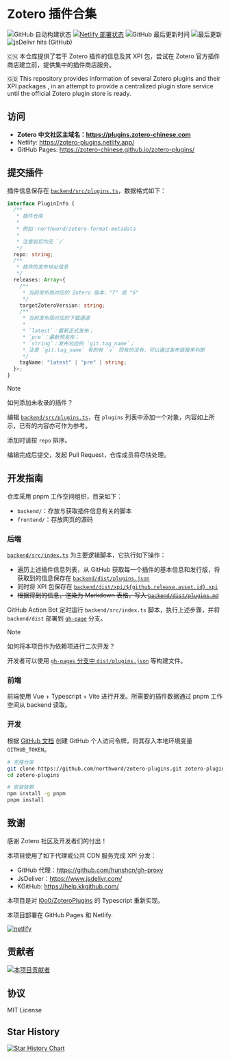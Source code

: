# Zotero 插件合集

![GitHub 自动构建状态](https://img.shields.io/github/actions/workflow/status/northword/zotero-plugins/main.yml?logo=githubactions)
[![Netlify 部署状态](https://api.netlify.com/api/v1/badges/bae2ef92-2f0a-4076-ae7c-6619933cdf39/deploy-status)](https://app.netlify.com/sites/zotero-plugins/deploys)
![GitHub 最后更新时间](https://img.shields.io/github/last-commit/northword/zotero-plugins/main?logo=github)
![最后更新](https://img.shields.io/badge/dynamic/json?logo=github&url=https%3A%2F%2Fraw.githubusercontent.com%2Fnorthword%2Fzotero-plugins%2Fgh-pages%2Fdist%2Fshields.json&query=%24.lastUpdate&label=%E6%9C%80%E5%90%8E%E6%9B%B4%E6%96%B0)
![jsDelivr hits (GitHub)](https://img.shields.io/jsdelivr/gh/hw/zotero-chinese/zotero-plugins?logo=jsdelivr)

:cn: 本仓库提供了若干 Zotero 插件的信息及其 XPI 包，尝试在 Zotero 官方插件商店建立前，提供集中的插件商店服务。

:gb: This repository provides information of several Zotero plugins and their XPI packages , in an attempt to provide a centralized plugin store service until the official Zotero plugin store is ready.

## 访问

- **Zotero 中文社区主域名：<https://plugins.zotero-chinese.com>**
- Netlify: <https://zotero-plugins.netlify.app/>
- GitHub Pages: <https://zotero-chinese.github.io/zotero-plugins/>

## 提交插件

插件信息保存在 [`backend/src/plugins.ts`](./backend/src/plugins.ts)，数据格式如下：

```ts
interface PluginInfo {
  /**
   * 插件仓库
   *
   * 例如：northword/zotero-format-metadata
   *
   * 注意前后均无 `/`
   */
  repo: string;
  /**
   * 插件的发布地址信息
   */
  releases: Array<{
    /**
     * 当前发布版对应的 Zotero 版本，"7" 或 "6"
     */
    targetZoteroVersion: string;
    /**
     * 当前发布版对应的下载通道
     *
     * `latest`：最新正式发布；
     * `pre`：最新预发布；
     * `string`：发布对应的 `git.tag_name`；
     * 注意 `git.tag_name` 有的有 `v` 而有的没有，可以通过发布链接来判断
     */
    tagName: "latest" | "pre" | string;
  }>;
}
```

> [!NOTE]
>
> 如何添加未收录的插件？
>
> 编辑 [`backend/src/plugins.ts`](./backend/src/plugins.ts)，在 `plugins` 列表中添加一个对象，内容如上所示，已有的内容亦可作为参考。
>
> 添加时请按 `repo` 排序。
>
> 编辑完成后提交，发起 Pull Request，仓库成员将尽快处理。

## 开发指南

仓库采用 pnpm 工作空间组织，目录如下：

- `backend/`：存放与获取插件信息有关的脚本
- `frontend/`：存放网页的源码

### 后端

[`backend/src/index.ts`](./backend/src/index.ts) 为主要逻辑脚本，它执行如下操作：

- 遍历上述插件信息列表，从 GitHub 获取每一个插件的基本信息和发行版，将获取到的信息保存在 [`backend/dist/plugins.json`](https://github.com/northword/zotero-plugins/blob/gh-pages/dist/plugins.json)
- 同时将 XPI 包保存在 [`backend/dist/xpi/${github.release.asset.id}.xpi`](https://github.com/northword/zotero-plugins/blob/gh-pages/dist/xpi)
- ~~根据得到的信息，渲染为 Markdown 表格，写入 [`backend/dist/plugins.md`](https://github.com/northword/zotero-plugins/blob/gh-pages/dist/plugins.md)~~

GitHub Action Bot 定时运行 `backend/src/index.ts` 脚本，执行上述步骤，并将 `backend/dist` 部署到 [`gh-page`](https://github.com/northword/zotero-plugins/blob/gh-pages/) 分支。

> [!NOTE]
>
> 如何将本项目作为依赖项进行二次开发？
>
> 开发者可以使用 [`gh-pages` 分支中 `dist/plugins.json`](https://github.com/northword/zotero-plugins/blob/gh-pages/dist/plugins.json) 等构建文件。

### 前端

前端使用 Vue + Typescript + Vite 进行开发。所需要的插件数据通过 pnpm 工作空间从 backend 读取。

### 开发

根据 [GitHub 文档](https://docs.github.com/zh/authentication/keeping-your-account-and-data-secure/managing-your-personal-access-tokens) 创建 GitHub 个人访问令牌，将其存入本地环境变量 `GITHUB_TOKEN`。

```bash
# 克隆仓库
git clone https://github.com/northword/zotero-plugins.git zotero-plugins
cd zotero-plugins

# 安装依赖
npm install -g pnpm
pnpm install

```

## 致谢

感谢 Zotero 社区及开发者们的付出！

本项目使用了如下代理或公共 CDN 服务完成 XPI 分发：

- GitHub 代理：<https://github.com/hunshcn/gh-proxy>
- JsDeliver：<https://www.jsdelivr.com/>
- KGitHub: <https://help.kkgithub.com/>

本项目是对 [l0o0/ZoteroPlugins](https://github.com/l0o0/ZoteroPlugins) 的 Typescript 重新实现。

本项目部署在 GitHub Pages 和 Netlify.

[![netlify](https://www.netlify.com/v3/img/components/netlify-color-bg.svg)](https://www.netlify.com)

## 贡献者

[![本项目贡献者](https://contrib.rocks/image?repo=zotero-chinese/zotero-plugins)](https://github.com/zotero-chinese/zotero-plugins/graphs/contributors)

## 协议

MIT License

## Star History

[![Star History Chart](https://api.star-history.com/svg?repos=zotero-chinese/zotero-plugins&type=Date)](https://star-history.com/#zotero-chinese/zotero-plugins&Date)
